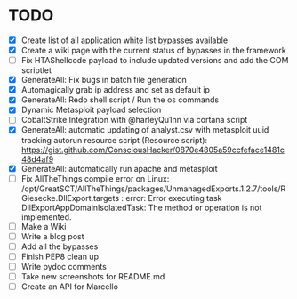 # TODO
- [x] Create list of all application white list bypasses available
- [x] Create a wiki page with the current status of bypasses in the framework
- [ ] Fix HTAShellcode payload to include updated versions and add the COM scriptlet
- [x] GenerateAll: Fix bugs in batch file generation
- [x] Automagically grab ip address and set as default ip
- [x] GenerateAll: Redo shell script / Run the os commands
- [x] Dynamic Metasploit payload selection
- [ ] CobaltStrike Integration with @harleyQu1nn via cortana script
- [x] GenerateAll: automatic updating of analyst.csv with metasploit uuid tracking autorun resource script (Resource script): https://gist.github.com/ConsciousHacker/0870e4805a59ccfeface1481c48d4af9
- [x] GenerateAll: automatically run apache and metasploit
- [ ] Fix AllTheThings compile error on Linux: /opt/GreatSCT/AllTheThings/packages/UnmanagedExports.1.2.7/tools/RGiesecke.DllExport.targets : error: Error executing task DllExportAppDomainIsolatedTask: The method or operation is not implemented.
- [ ] Make a Wiki
- [ ] Write a blog post
- [ ] Add all the bypasses
- [ ] Finish PEP8 clean up
- [ ] Write pydoc comments
- [ ] Take new screenshots for README.md
- [ ] Create an API for Marcello
